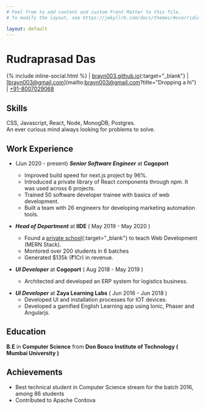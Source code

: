 ```yaml
---
# Feel free to add content and custom Front Matter to this file.
# To modify the layout, see https://jekyllrb.com/docs/themes/#overriding-theme-defaults

layout: default
---
```


# Rudraprasad Das
{% include inline-social.html %} | [brayn003.github.io](https://brayn003.github.io){:target="_blank"} | [brayn003@gmail.com](mailto:brayn003@gmail.com?title="Dropping a hi") | [+91-8007029068](tel:+91-8007029068)

## Skills
CSS, Javascript, React, Node, MonogDB, Postgres.<br />
An ever curious mind always looking for problems to solve.

## Work Experience

<!-- - ***CTO*** at **Fitlete** ( May 2020 - present )   -->
<!-- **[Fitlete App](https://fitlete.co){:target="_blank"}** - Creating a platform for fitness trainers to monetize their workouts. Built the app with React Native and the backend with Node.js, Express, MongoDB and AWS Lambda. Managing a team of 2 interns. -->

- (Jun 2020 - present) ***Senior Software Engineer*** at **Cogoport**     
  - Improved build speed for next.js project by 96%.
  - Introduced a private library of React components through npm. It was used across 6 projects.
  - Trained 50 software developer trainee with basics of web development.
  - Built a team with 26 engineers for developing marketing automation tools.


- ***Head of Department*** at **IIDE** ( May 2019 - May 2020 )  
  - Found a [private school](https://iide.co/full-stack-developer-course-in-mumbai/){:target="_blank"} to teach Web Development (MERN Stack). 
  - Montored over 200 students in 6 batches
  - Generated $135k (₹1Cr) in revenue.


- ***UI Developer***  at **Cogoport** ( Aug 2018 - May 2019 )  
  - Architected and developed an ERP system for logistics business.
<!-- - ***Tech Partner*** at **Klick Consulting** ( Jan 2018 - Sep 2019 )  
**[KlickApp](https://github.com/brayn003/klick-new-app){:target="_blank"}** - Created an invoicing web app using React, Redux for frontend and Node.js, Express and MongoDB in backend. -->
<!-- - ***Front-end Developer*** at **Hyperstate.tech** ( Jun 2018 - Sep 2018 )  
**viropost.com** - Created a social networking site to share pictures and videos using React and Redux. -->


- ***UI Developer*** at **Zaya Learning Labs** ( Jun 2016 - Jun 2018 )  
  - Developed UI and installation processes for IOT devices.  
  - Developed a gamified English Learning app using Ionic, Phaser and Angularjs.


## Education
**B.E** in **Computer Science** from **Don Bosco Institute of Technology ( Mumbai University )**

## Achievements
- Best technical student in Computer Science stream for the batch 2016, among 86 students
- Contributed to Apache Cordova
